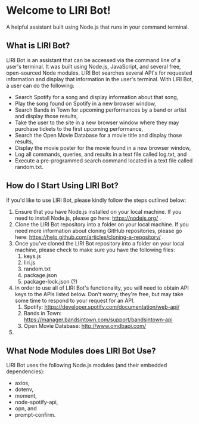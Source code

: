 # Welcome to LIRI Bot!
A helpful assistant built using Node.js that runs in your command terminal.

## What is LIRI Bot?
LIRI Bot is an assistant that can be accessed via the command line of a user's terminal. It was built using Node.js, JavaScript, and several free, open-sourced Node modules. LIRI Bot searches several API's for requested information and display that information in the user's terminal. With LIRI Bot, a user can do the following:
* Search Spotify for a song and display information about that song,
* Play the song found on Spotify in a new browser window,
* Search Bands in Town for upcoming performances by a band or artist and display those results,
* Take the user to the site in a new browser window where they may purchase tickets to the first upcoming performance,
* Search the Open Movie Database for a movie title and display those results,
* Display the movie poster for the movie found in a new browser window,
* Log all commands, queries, and results in a text file called log.txt, and
* Execute a pre-programmed search command located in a text file called random.txt.

## How do I Start Using LIRI Bot?
If you'd like to use LIRI Bot, please kindly follow the steps outlined below:
1. Ensure that you have Node.js installed on your local machine. If you need to install Node.js, please go here: https://nodejs.org/ .
1. Clone the LIRI Bot repository into a folder on your local machine. If you need more information about cloning GitHub repositories, please go here: https://help.github.com/articles/cloning-a-repository/ .
1. Once you've cloned the LIRI Bot repository into a folder on your local machine, please check to make sure you have the following files:
    1. keys.js
    1. liri.js
    1. random.txt
    1. package.json
    1. package-lock.json (?)
1. In order to use all of LIRI Bot's functionality, you will need to obtain API keys to the APIs listed below. Don't worry; they're free, but may take some time to respond to your request for an API.
    1. Spotify: https://developer.spotify.com/documentation/web-api/
    1. Bands in Town: https://manager.bandsintown.com/support/bandsintown-api
    1. Open Movie Database: http://www.omdbapi.com/
1. 

## What Node Modules does LIRI Bot Use?
LIRI Bot uses the following Node.js modules (and their embedded dependencies):
* axios,
* dotenv,
* moment,
* node-spotify-api,
* opn, and
* prompt-confirm.



